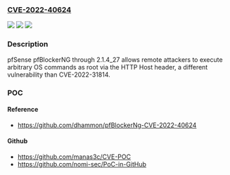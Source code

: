 ### [CVE-2022-40624](https://cve.mitre.org/cgi-bin/cvename.cgi?name=CVE-2022-40624)
![](https://img.shields.io/static/v1?label=Product&message=n%2Fa&color=blue)
![](https://img.shields.io/static/v1?label=Version&message=n%2Fa&color=blue)
![](https://img.shields.io/static/v1?label=Vulnerability&message=n%2Fa&color=brighgreen)

### Description

pfSense pfBlockerNG through 2.1.4_27 allows remote attackers to execute arbitrary OS commands as root via the HTTP Host header, a different vulnerability than CVE-2022-31814.

### POC

#### Reference
- https://github.com/dhammon/pfBlockerNg-CVE-2022-40624

#### Github
- https://github.com/manas3c/CVE-POC
- https://github.com/nomi-sec/PoC-in-GitHub

